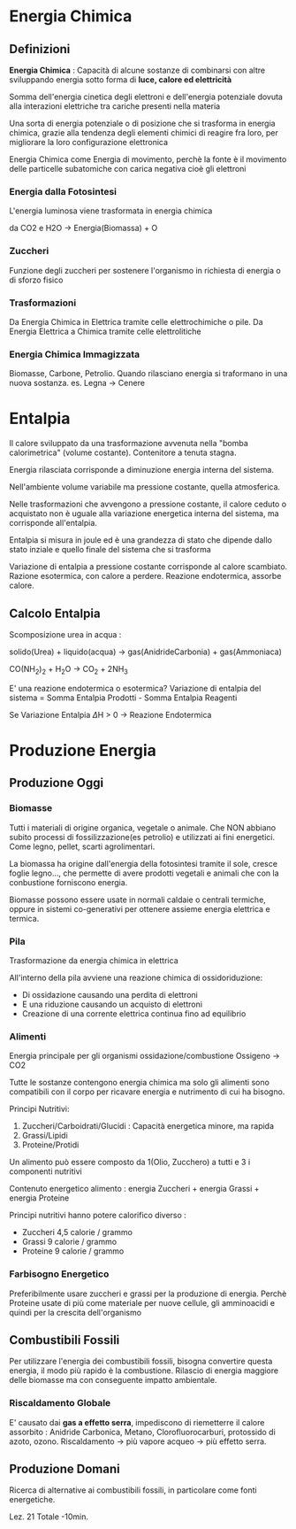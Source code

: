 # Energia Chimica
## Definizioni
**Energia Chimica** : Capacità di alcune sostanze di combinarsi  con altre sviluppando energia sotto forma di **luce, calore ed elettricità**

Somma dell'energia cinetica degli elettroni e dell'energia potenziale dovuta alla interazioni elettriche tra cariche presenti nella materia

Una sorta di energia potenziale o di posizione che si trasforma in energia chimica, grazie alla tendenza degli elementi chimici di reagire fra loro, per migliorare la loro configurazione elettronica

Energia Chimica come Energia di movimento, perchè la fonte è il movimento delle particelle subatomiche con carica negativa cioè gli elettroni

### Energia dalla Fotosintesi
L'energia luminosa viene trasformata in energia chimica 

da CO2 e H2O -> Energia(Biomassa) + O

### Zuccheri
Funzione degli zuccheri per sostenere l'organismo in richiesta di energia o di sforzo fisico 

### Trasformazioni
Da Energia Chimica in Elettrica tramite celle elettrochimiche o pile.
Da Energia Elettrica a Chimica tramite celle elettrolitiche

### Energia Chimica Immagizzata
Biomasse, Carbone, Petrolio. 
Quando rilasciano energia si traformano in una nuova sostanza. es. Legna -> Cenere

# Entalpia
Il calore sviluppato da  una trasformazione avvenuta nella "bomba calorimetrica" (volume costante).
Contenitore a tenuta stagna.

Energia rilasciata corrisponde a diminuzione energia interna del sistema.

Nell'ambiente volume variabile ma pressione costante, quella atmosferica.

Nelle trasformazioni che avvengono a pressione costante, il calore ceduto o acquistato 
non è uguale alla variazione energetica interna del sistema, ma corrisponde all'entalpia.

Entalpia si misura in joule ed è una grandezza di stato che dipende 
dallo stato inziale e quello finale del sistema che si trasforma

Variazione di entalpia a pressione costante corrisponde al calore scambiato.
Razione esotermica, con calore a perdere.
Reazione endotermica, assorbe calore.

## Calcolo Entalpia
Scomposizione urea in acqua :

solido(Urea) + liquido(acqua) -> gas(AnidrideCarbonia) + gas(Ammoniaca)

CO(NH<sub>2</sub>)<sub>2</sub> + H<sub>2</sub>O -> CO<sub>2</sub> + 2NH<sub>3</sub>

E' una reazione endotermica o esotermica?
Variazione di entalpia del sistema = Somma Entalpia Prodotti - Somma Entalpia Reagenti

Se Variazione Entalpia $\Delta$H > 0 -> Reazione Endotermica

# Produzione Energia
## Produzione Oggi
### Biomasse
Tutti i materiali di origine organica, vegetale o animale.
Che NON abbiano subito processi di fossilizzazione(es petrolio) e utilizzati ai fini energetici.
Come legno, pellet, scarti agrolimentari.

La biomassa ha origine dall'energia della fotosintesi tramite il sole, cresce foglie legno..., che permette di avere prodotti 
vegetali e animali che con la conbustione forniscono energia.

Biomasse possono essere usate in normali caldaie o centrali termiche, 
oppure in sistemi co-generativi per ottenere assieme energia elettrica e termica.

### Pila 
Trasformazione da energia chimica in elettrica

All'interno della pila avviene una reazione chimica di ossidoriduzione:
- Di ossidazione causando una perdita di elettroni
- E una riduzione causando un acquisto di elettroni
- Creazione di una corrente elettrica continua fino ad equilibrio

### Alimenti
Energia principale per gli organismi ossidazione/combustione Ossigeno -> CO2

Tutte le sostanze contengono energia chimica ma solo gli alimenti sono compatibili
con il corpo per ricavare energia e nutrimento di cui ha bisogno.

Principi Nutritivi: 
1. Zuccheri/Carboidrati/Glucidi : Capacità energetica minore, ma rapida
2. Grassi/Lipidi
3. Proteine/Protidi

Un alimento può essere composto da 1(Olio, Zucchero) a tutti e 3 i componenti nutritivi

Contenuto energetico alimento : energia Zuccheri + energia Grassi + energia Proteine 

Principi nutritivi hanno potere calorifico diverso :
- Zuccheri 4,5 calorie / grammo
- Grassi 9 calorie / grammo
- Proteine 9 calorie / grammo

### Farbisogno Energetico
Preferibilmente usare zuccheri e grassi per la produzione di energia.
Perchè Proteine usate di più come materiale per nuove cellule, gli amminoacidi e quindi per la crescita dell'organismo

## Combustibili Fossili
Per utilizzare l'energia dei combustibili fossili, bisogna convertire questa energia, il modo più rapido è la combustione.
Rilascio di energia maggiore delle biomasse ma con conseguente impatto ambientale.

### Riscaldamento Globale
E' causato dai **gas a effetto serra**, impediscono di riemetterre il calore assorbito :
Anidride Carbonica, Metano, Clorofluorocarburi, protossido di azoto, ozono.
Riscaldamento -> più vapore acqueo -> più effetto serra. 

## Produzione Domani
Ricerca di alternative ai combustibili fossili, in particolare come fonti energetiche.

Lez. 21 Totale -10min.
